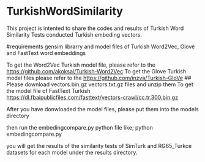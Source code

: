 # TurkishWordSimilarity
This project is intented to share the codes and results of Turkish Word Similarity Tests conducted Turkish embeding vectors.

#requirements
gensim librarry and 
model files of Turkish Word2Vec, Glove and FastText word embeddings

To get the Word2Vec Turkish model file, please refer to the https://github.com/akoksal/Turkish-Word2Vec
To get the Glove Turkish model files please refer to the https://github.com/inzva/Turkish-GloVe ## Please download vectors.bin.gz vectors.txt.gz files and unzip them
To get the model file of FastText Turkish https://dl.fbaipublicfiles.com/fasttext/vectors-crawl/cc.tr.300.bin.gz

After you have donwloaded the model files, please put them into the models directory

then run the embedingcompare.py python file like;
python embedingcompare.py

you will get the results of the similarity tests of SimTurk and RG65_Turkce datasets for each model under the results directory.
